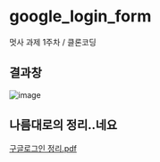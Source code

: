 # google_login_form
멋사 과제 1주차 / 클론코딩

## 결과창
![image](https://user-images.githubusercontent.com/84787653/228911195-c6894197-7cfc-4337-b2d4-df662c27032e.png)

## 나름대로의 정리..네요
[구글로그인 정리.pdf](https://github.com/hy5sun/google_login_form/files/11114203/default.pdf)
